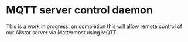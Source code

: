 # MQTT server control daemon

This is a work in progress, on completion this will allow remote control of our Allstar server via Mattermost using MQTT.
